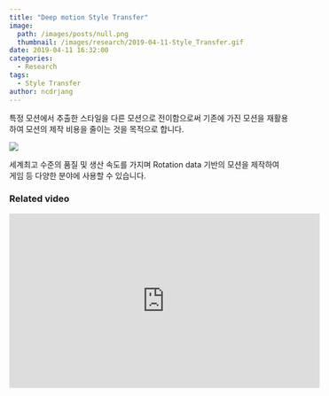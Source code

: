 ```yaml
---
title: "Deep motion Style Transfer"
image:
  path: /images/posts/null.png
  thumbnail: /images/research/2019-04-11-Style_Transfer.gif
date: 2019-04-11 16:32:00
categories:
  - Research
tags:
  - Style Transfer
author: ncdrjang
---
```


특정 모션에서 추출한 스타일을 다른 모션으로 전이함으로써 기존에 가진 모션을 재활용하여 모션의 제작 비용을 줄이는 것을 목적으로 합니다.

![](/images/posts/2019-04-11-Style_Transfer_Main.gif)

세계최고 수준의 품질 및 생산 속도를 가지며 Rotation data 기반의 모션을 제작하여 게임 등 다양한 분야에 사용할 수 있습니다.

### Related video

<iframe width="560" height="315" src="https://www.youtube.com/embed/hrARRDrawIQ" frameborder="0" allow="accelerometer; autoplay; encrypted-media; gyroscope; picture-in-picture" allowfullscreen></iframe><br>